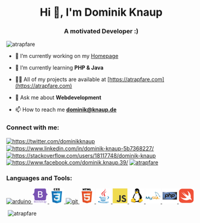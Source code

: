 <h1 align="center">Hi 👋, I'm Dominik Knaup</h1>
<h3 align="center">A motivated Developer :)</h3>

<p align="left"> <img src="https://komarev.com/ghpvc/?username=atrapfare&label=Profile%20views&color=0e75b6&style=flat" alt="atrapfare" /> </p>

- 🔭 I’m currently working on my [Homepage](https://github.com/Atrapfare/Homepage)

- 🌱 I’m currently learning **PHP & Java**

- 👨‍💻 All of my projects are available at [https://atrapfare.com](https://atrapfare.com)

- 💬 Ask me about **Webdevelopment**

- 📫 How to reach me **dominik@knaup.de**

<h3 align="left">Connect with me:</h3>
<p align="left">
<a href="https://twitter.com/dominikknaup" target="blank"><img align="center" src="https://raw.githubusercontent.com/rahuldkjain/github-profile-readme-generator/master/src/images/icons/Social/twitter.svg" alt="https://twitter.com/dominikknaup" height="30" width="40" /></a>
<a href="https://www.linkedin.com/in/dominik-knaup-5b7368227/" target="blank"><img align="center" src="https://raw.githubusercontent.com/rahuldkjain/github-profile-readme-generator/master/src/images/icons/Social/linked-in-alt.svg" alt="https://www.linkedin.com/in/dominik-knaup-5b7368227/" height="30" width="40" /></a>
<a href="https://stackoverflow.com/users/18117748/dominik-knaup" target="blank"><img align="center" src="https://raw.githubusercontent.com/rahuldkjain/github-profile-readme-generator/master/src/images/icons/Social/stack-overflow.svg" alt="https://stackoverflow.com/users/18117748/dominik-knaup" height="30" width="40" /></a>
<a href="https://www.facebook.com/dominik.knaup.39/" target="blank"><img align="center" src="https://raw.githubusercontent.com/rahuldkjain/github-profile-readme-generator/master/src/images/icons/Social/facebook.svg" alt="https://www.facebook.com/dominik.knaup.39/" height="30" width="40" /></a>
<a href="https://instagram.com/atrapfare" target="blank"><img align="center" src="https://raw.githubusercontent.com/rahuldkjain/github-profile-readme-generator/master/src/images/icons/Social/instagram.svg" alt="atrapfare" height="30" width="40" /></a>
</p>

<h3 align="left">Languages and Tools:</h3>
<p align="left"> <a href="https://www.arduino.cc/" target="_blank" rel="noreferrer"> <img src="https://cdn.worldvectorlogo.com/logos/arduino-1.svg" alt="arduino" width="40" height="40"/> </a> <a href="https://getbootstrap.com" target="_blank" rel="noreferrer"> <img src="https://raw.githubusercontent.com/devicons/devicon/master/icons/bootstrap/bootstrap-plain-wordmark.svg" alt="bootstrap" width="40" height="40"/> </a> <a href="https://www.w3schools.com/css/" target="_blank" rel="noreferrer"> <img src="https://raw.githubusercontent.com/devicons/devicon/master/icons/css3/css3-original-wordmark.svg" alt="css3" width="40" height="40"/> </a> <a href="https://git-scm.com/" target="_blank" rel="noreferrer"> <img src="https://www.vectorlogo.zone/logos/git-scm/git-scm-icon.svg" alt="git" width="40" height="40"/> </a> <a href="https://www.w3.org/html/" target="_blank" rel="noreferrer"> <img src="https://raw.githubusercontent.com/devicons/devicon/master/icons/html5/html5-original-wordmark.svg" alt="html5" width="40" height="40"/> </a> <a href="https://www.java.com" target="_blank" rel="noreferrer"> <img src="https://raw.githubusercontent.com/devicons/devicon/master/icons/java/java-original.svg" alt="java" width="40" height="40"/> </a> <a href="https://developer.mozilla.org/en-US/docs/Web/JavaScript" target="_blank" rel="noreferrer"> <img src="https://raw.githubusercontent.com/devicons/devicon/master/icons/javascript/javascript-original.svg" alt="javascript" width="40" height="40"/> </a> <a href="https://www.linux.org/" target="_blank" rel="noreferrer"> <img src="https://raw.githubusercontent.com/devicons/devicon/master/icons/linux/linux-original.svg" alt="linux" width="40" height="40"/> </a> <a href="https://www.mysql.com/" target="_blank" rel="noreferrer"> <img src="https://raw.githubusercontent.com/devicons/devicon/master/icons/mysql/mysql-original-wordmark.svg" alt="mysql" width="40" height="40"/> </a> <a href="https://www.php.net" target="_blank" rel="noreferrer"> <img src="https://raw.githubusercontent.com/devicons/devicon/master/icons/php/php-original.svg" alt="php" width="40" height="40"/> </a> <a href="https://developer.apple.com/swift/" target="_blank" rel="noreferrer"> <img src="https://raw.githubusercontent.com/devicons/devicon/master/icons/swift/swift-original.svg" alt="swift" width="40" height="40"/> </a> </p

<p>&nbsp;<img align="center" src="https://github-readme-stats.vercel.app/api?username=atrapfare&show_icons=true&locale=en&theme=dark&count_private=true&title_color=F06E66&text_color=56783C&icon_color=0407E1&hide_border=true&border_radius=25&bg_color=22272E" alt="atrapfare" /></p>
